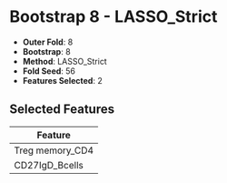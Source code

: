 # Bootstrap 8 - LASSO_Strict

- **Outer Fold**: 8
- **Bootstrap**: 8
- **Method**: LASSO_Strict
- **Fold Seed**: 56
- **Features Selected**: 2

## Selected Features

| Feature |
|---------|
| Treg memory_CD4 |
| CD27IgD_Bcells |
